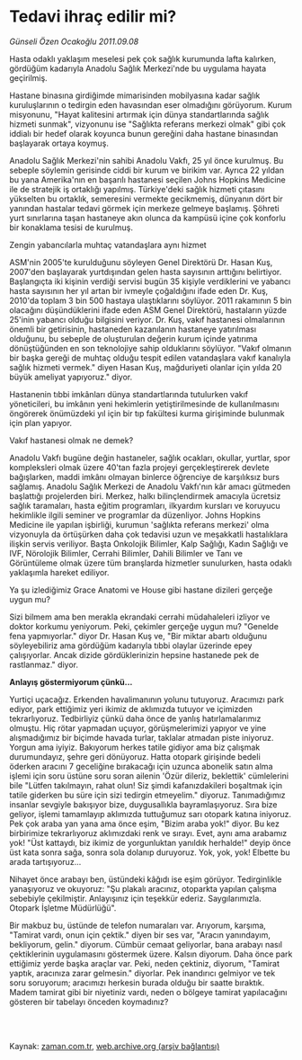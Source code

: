 # Tedavi ihraç edilir mi?

*Günseli Özen Ocakoğlu 2011.09.08*

<td class="columnist-detail">
<p>Hasta odaklı yaklaşım meselesi pek çok sağlık kurumunda lafta kalırken, gördüğüm kadarıyla Anadolu Sağlık Merkezi'nde bu uygulama hayata geçirilmiş.</p>
<p>
<div id="haberMetinDiv">
<p>Hastane binasına girdiğimde mimarisinden mobilyasına kadar sağlık kuruluşlarının o tedirgin eden havasından eser olmadığını görüyorum. Kurum misyonunu, "Hayat kalitesini artırmak için dünya standartlarında sağlık hizmeti sunmak", vizyonunu ise "Sağlıkta referans merkezi olmak" gibi çok iddialı bir hedef olarak koyunca bunun gereğini daha hastane binasından başlayarak ortaya koymuş.
<p>Anadolu Sağlık Merkezi'nin sahibi Anadolu Vakfı, 25 yıl önce kurulmuş. Bu sebeple söylemin gerisinde ciddi bir kurum ve birikim var. Ayrıca 22 yıldan bu yana Amerika'nın en başarılı hastanesi seçilen Johns Hopkins Medicine ile de stratejik iş ortaklığı yapılmış. Türkiye'deki sağlık hizmeti çıtasını yükselten bu ortaklık, semeresini vermekte gecikmemiş, dünyanın dört bir yanından hastalar tedavi görmek için merkeze gelmeye başlamış. Şöhreti yurt sınırlarına taşan hastaneye akın olunca da kampüsü içine çok konforlu bir konaklama tesisi de kurulmuş.
<p>Zengin yabancılarla muhtaç vatandaşlara aynı hizmet
<p>ASM'nin 2005'te kurulduğunu söyleyen Genel Direktörü Dr. Hasan Kuş, 2007'den başlayarak yurtdışından gelen hasta sayısının arttığını belirtiyor. Başlangıçta iki kişinin verdiği servisi bugün 35 kişiyle verdiklerini ve yabancı hasta sayısının her yıl artan bir ivmeyle çoğaldığını ifade eden Dr. Kuş, 2010'da toplam 3 bin 500 hastaya ulaştıklarını söylüyor. 2011 rakamının 5 bin olacağını düşündüklerini ifade eden ASM Genel Direktörü, hastaların yüzde 25'inin yabancı olduğu bilgisini veriyor. Dr. Kuş, vakıf hastanesi olmalarının önemli bir getirisinin, hastaneden kazanılanın hastaneye yatırılması olduğunu, bu sebeple de oluşturulan değerin kurum içinde yatırıma dönüştüğünden en son teknolojiye sahip olduklarını söylüyor. "Vakıf olmanın bir başka gereği de muhtaç olduğu tespit edilen vatandaşlara vakıf kanalıyla sağlık hizmeti vermek." diyen Hasan Kuş, mağduriyeti olanlar için yılda 20 büyük ameliyat yapıyoruz." diyor.
<p>Hastanenin tıbbi imkânları dünya standartlarında tutulurken vakıf yöneticileri, bu imkânın yeni hekimlerin yetiştirilmesinde de kullanılmasını öngörerek önümüzdeki yıl için bir tıp fakültesi kurma girişiminde bulunmak için plan yapıyor.
<p>Vakıf hastanesi olmak ne demek?
<p>Anadolu Vakfı bugüne değin hastaneler, sağlık ocakları, okullar, yurtlar, spor kompleksleri olmak üzere 40'tan fazla projeyi gerçekleştirerek devlete bağışlarken, maddi imkânı olmayan binlerce öğrenciye de karşılıksız burs sağlamış. Anadolu Sağlık Merkezi de Anadolu Vakfı'nın kâr amacı gütmeden başlattığı projelerden biri. Merkez, halkı bilinçlendirmek amacıyla ücretsiz sağlık taramaları, hasta eğitim programları, ilkyardım kursları ve koruyucu hekimlikle ilgili seminer ve programlar da düzenliyor. Johns Hopkins Medicine ile yapılan işbirliği, kurumun 'sağlıkta referans merkezi' olma vizyonuyla da örtüşürken daha çok tedavisi uzun ve meşakkatli hastalıklara ilişkin servis veriliyor. Başta Onkolojik Bilimler, Kalp Sağlığı, Kadın Sağlığı ve IVF, Nörolojik Bilimler, Cerrahi Bilimler, Dahili Bilimler ve Tanı ve Görüntüleme olmak üzere tüm branşlarda hizmetler sunulurken, hasta odaklı yaklaşımla hareket ediliyor.
<p>Ya şu izlediğimiz Grace Anatomi ve House gibi hastane dizileri gerçeğe uygun mu?
<p>Sizi bilmem ama ben merakla ekrandaki cerrahi müdahaleleri izliyor ve doktor korkumu yeniyorum. Peki, çekimler gerçeğe uygun mu? "Genelde fena yapmıyorlar." diyor Dr. Hasan Kuş ve, "Bir miktar abartı olduğunu söyleyebiliriz ama gördüğüm kadarıyla tıbbi olaylar üzerinde epey çalışıyorlar. Ancak dizide gördüklerinizin hepsine hastanede pek de rastlanmaz." diyor.
<p><b>Anlayış göstermiyorum çünkü...</b>
<p>Yurtiçi uçacağız. Erkenden havalimanının yolunu tutuyoruz. Aracımızı park ediyor, park ettiğimiz yeri ikimiz de aklımızda tutuyor ve içimizden tekrarlıyoruz. Tedbirliyiz çünkü daha önce de yanlış hatırlamalarımız olmuştu. Hiç rötar yapmadan uçuyor, görüşmelerimizi yapıyor ve yine alışmadığımız bir biçimde havada turlar, taklalar atmadan piste iniyoruz. Yorgun ama iyiyiz. Bakıyorum herkes tatile gidiyor ama biz çalışmak durumundayız, şehre geri dönüyoruz. Hatta otopark girişinde bedeli öderken aracını 7 geceliğine bırakacağı için uzunca abonelik satın alma işlemi için soru üstüne soru soran ailenin 'Özür dileriz, beklettik' cümlelerini bile "Lütfen takılmayın, rahat olun! Siz şimdi kafanızdakileri boşaltmak için tatile giderken bu süre için sizi tedirgin etmeyelim." diyoruz. Tanımadığımız insanlar sevgiyle bakışıyor bize, duygusallıkla bayramlaşıyoruz. Sıra bize geliyor, işlemi tamamlayıp aklımızda tuttuğumuz sarı otopark katına iniyoruz. Pek çok araba yan yana ama önce eşim, "Bizim araba yok!" diyor. Bu kez birbirimize tekrarlıyoruz aklımızdaki renk ve sırayı. Evet, aynı ama arabamız yok! "Üst kattaydı, biz ikimiz de yorgunluktan yanıldık herhalde!" deyip önce üst kata sonra sağa, sonra sola dolanıp duruyoruz. Yok, yok, yok! Elbette bu arada tartışıyoruz...
<p>Nihayet önce arabayı ben, üstündeki kâğıdı ise eşim görüyor. Tedirginlikle yanaşıyoruz ve okuyoruz: "Şu plakalı aracınız, otoparkta yapılan çalışma sebebiyle çekilmiştir. Anlayışınız için teşekkür ederiz. Saygılarımızla. Otopark İşletme Müdürlüğü".
<p>Bir makbuz bu, üstünde de telefon numaraları var. Arıyorum, karşıma, "Tamirat vardı, onun için çektik." diyen bir ses var, "Aracın yanındayım, bekliyorum, gelin." diyorum. Cümbür cemaat geliyorlar, bana arabayı nasıl çektiklerinin uygulamasını göstermek üzere. Kalsın diyorum. Daha önce park ettiğimiz yerde başka araçlar var. Peki, neden çektiniz, diyorum, "Tamirat yaptık, aracınıza zarar gelmesin." diyorlar. Pek inandırıcı gelmiyor ve tek soru soruyorum; aracımızı herkesin burada olduğu bir saatte bıraktık. Madem tamirat gibi bir niyetiniz vardı, neden o bölgeye tamirat yapılacağını gösteren bir tabelayı önceden koymadınız?
<p></p></p></p></p></p></p></p></p></p></p></p></p></p></p></div>
</p>


<p><br>
		 </br></p></td>

Kaynak: [zaman.com.tr](http://zaman.com.tr/yazar.do?yazino=1177544), [web.archive.org (arşiv bağlantısı)](http://web.archive.org/web/20120103033736/http://www.zaman.com.tr:80/yazar.do?yazino=1177544)
